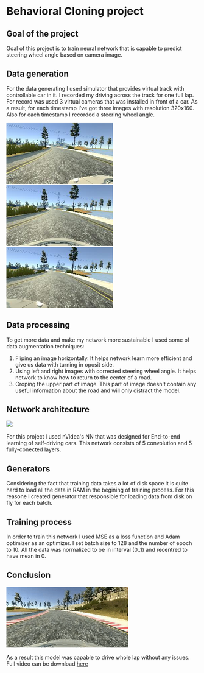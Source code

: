 # Behavioral Cloning project

## Goal of the project

Goal of this project is to train neural network that is capable to predict steering wheel angle based on camera image. 

## Data generation
For the data generating I used simulator that provides virtual track with controllable car in it. 
I recorded my driving across the track for one full lap. For record was used 3 virtual cameras that was installed in front of a car.
As a result, for each timestamp I've got three images with resolution 320x160. Also for each timestamp I recorded a steering wheel angle.

<img src="./examples/left_2019_03_21_20_53_27_400.jpg" width = "280" height = "160" align=center/> <img src="./examples/center_2019_03_21_20_53_27_400.jpg" width = "280" height = "160" align=center/> <img src="./examples/right_2019_03_21_20_53_27_400.jpg" width = "280" height = "160" align=center/> 

## Data processing
To get more data and make my network more sustainable I used some of data augmentation techniques:
1. Fliping an image horizontally. It helps network learn more efficient and give us data with turning in oposit side.
2. Using left and right images with corrected steering wheel angle. It helps network to know how to return to the center of a road.
3. Croping the upper part of image. This part of image doesn't contain any useful information about the road and will only distract the model.

## Network architecture

![](https://devblogs.nvidia.com/wp-content/uploads/2016/08/cnn-architecture-624x890.png)

For this project I used nVidea's NN that was designed for End-to-end learning of self-driving cars. 
This network consists of 5 convolution and 5 fully-conected layers.

## Generators

Considering the fact that training data takes a lot of disk space it is quite hard to load all the data in RAM in the begining of training process.
For this reasone I created generator that responsible for loading data from disk on fly for each batch.

## Training process

In order to train this network I used MSE as a loss function and Adam optimizer as an optimizer. 
I set batch size to 128 and the number of epoch  to 10. 
All the data was normalized to be in interval (0..1) and recentred to have mean in 0.

## Conclusion

![](./examples/drive.gif)

As a result this model was capable to drive whole lap without any issues. Full video can be download [here](./video.mp4)
